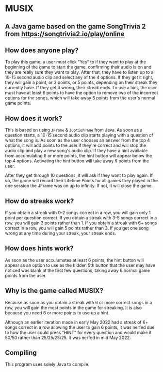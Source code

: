 # MUSIX
## A Java game based on the game SongTrivia 2 from https://songtrivia2.io/play/online

## How does anyone play?

To play this game, a user must click "Yes" to if they want to play at the beginning of the game to start the game, confirming their audio is on and they are really sure they want to play. After that, they have to listen up to a 10-15 second audio clip and select any of the 4 options. If they get it right, they will gain a point, or 3 points, or 5 points, depending on their streak they currently have. If they get it wrong, their streak ends. To use a hint, the user must have at least 6 points to have the option to remove two of the incorrect options for the songs, which will take away 6 points from the user's normal game points.

## How does it work?

This is based on using `JFrame` & `JOptionPane` from Java. As soon as a question starts, a 10-15 second audio clip starts playing with a question of what the song is. As soon as the user chooses an answer from the top 4 options, it will add points to the user if they're correct and will stop the audio clip and play a new song's audio clip. If they have a hint available from accumulating 6 or more points, the hint button will appear below the top 4 options. Activating the hint button will take away 6 points from the user. 

After they get through 10 questions, it will ask if they want to play again. If so, the game will record their Lifetime Points for all games they played in the one session the JFrame was on up to infinity. If not, it will close the game.

## How do streaks work?

If you obtain a streak with 0-2 songs correct in a row, you will gain only 1 point per question correct.
If you obtain a streak with 3-5 songs correct in a row, you will gain 3 points rather than 1.
If you obtain a streak with 6+ songs correct in a row, you will gain 5 points rather than 3.
If you get one song wrong at any time during your streak, your streak ends.

## How does hints work?

As soon as the user acculumates at least 6 points, the hint button will appear as an option to use as the hidden 5th button that the user may have noticed was blank at the first few questions, taking away 6 normal game points from the user.

## Why is the game called MUSIX?

Because as soon as you obtain a streak with 6 or more correct songs in a row, you will gain the most points in the game for streaking. It is also because you need 6 or more points to use up a hint.

Although an earlier iteration made in early May 2022 had a streak of 6+ songs correct in a row allowing the user to gain 6 points, it was nerfed due to how the user could press "HINT" for every question and would make it 50/50 rather than 25/25/25/25. It was nerfed in mid May 2022.

## Compiling

This program uses solely Java to compile.
